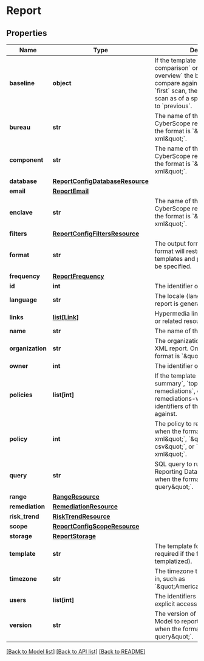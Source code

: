 # Report

## Properties
Name | Type | Description | Notes
------------ | ------------- | ------------- | -------------
**baseline** | **object** | If the template is &#x60;baseline-comparison&#x60; or &#x60;executive-overview&#x60; the baseline scan to compare against. This can be the &#x60;first&#x60; scan, the &#x60;previous&#x60; scan, or a scan as of a specified date. Defaults to &#x60;previous&#x60;. | [optional] 
**bureau** | **str** | The name of the bureau for a CyberScope report. Only used when the format is &#x60;\&quot;cyberscope-xml\&quot;&#x60;. | [optional] 
**component** | **str** | The name of the component for a CyberScope report. Only used when the format is &#x60;\&quot;cyberscope-xml\&quot;&#x60;. | [optional] 
**database** | [**ReportConfigDatabaseResource**](ReportConfigDatabaseResource.md) |  | [optional] 
**email** | [**ReportEmail**](ReportEmail.md) |  | [optional] 
**enclave** | **str** | The name of the enclave for a CyberScope report. Only used when the format is &#x60;\&quot;cyberscope-xml\&quot;&#x60;. | [optional] 
**filters** | [**ReportConfigFiltersResource**](ReportConfigFiltersResource.md) |  | [optional] 
**format** | **str** | The output format of the report. The format will restrict the available templates and parameters that can be specified. | [optional] 
**frequency** | [**ReportFrequency**](ReportFrequency.md) |  | [optional] 
**id** | **int** | The identifier of the report. | [optional] 
**language** | **str** | The locale (language) in which the report is generated | [optional] 
**links** | [**list[Link]**](Link.md) | Hypermedia links to corresponding or related resources. | [optional] 
**name** | **str** | The name of the report. | [optional] 
**organization** | **str** | The organization used for a XCCDF XML report. Only used when the format is &#x60;\&quot;xccdf-xml\&quot;&#x60;. | [optional] 
**owner** | **int** | The identifier of the report owner. | [optional] 
**policies** | **list[int]** | If the template is &#x60;rule-breakdown-summary&#x60;, &#x60;top-policy-remediations&#x60;, or &#x60;top-policy-remediations-with-details&#x60; the identifiers of the policies to report against. | [optional] 
**policy** | **int** | The policy to report on. Only used when the format is &#x60;\&quot;oval-xml\&quot;&#x60;, &#x60;\&quot;\&quot;xccdf-csv\&quot;&#x60;, or &#x60;\&quot;xccdf-xml\&quot;&#x60;. | [optional] 
**query** | **str** | SQL query to run against the Reporting Data Model. Only used when the format is &#x60;\&quot;sql-query\&quot;&#x60;. | [optional] 
**range** | [**RangeResource**](RangeResource.md) |  | [optional] 
**remediation** | [**RemediationResource**](RemediationResource.md) |  | [optional] 
**risk_trend** | [**RiskTrendResource**](RiskTrendResource.md) |  | [optional] 
**scope** | [**ReportConfigScopeResource**](ReportConfigScopeResource.md) |  | [optional] 
**storage** | [**ReportStorage**](ReportStorage.md) |  | [optional] 
**template** | **str** | The template for the report (only required if the format is templatized). | [optional] 
**timezone** | **str** | The timezone the report generates in, such as &#x60;\&quot;America/Los_Angeles\&quot;&#x60;. | [optional] 
**users** | **list[int]** | The identifiers of the users granted explicit access to the report. | [optional] 
**version** | **str** | The version of the report Data Model to report against. Only used when the format is &#x60;\&quot;sql-query\&quot;&#x60;. | [optional] 

[[Back to Model list]](../README.md#documentation-for-models) [[Back to API list]](../README.md#documentation-for-api-endpoints) [[Back to README]](../README.md)

